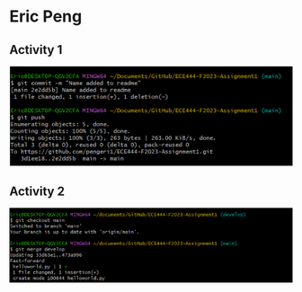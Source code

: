 # Eric Peng
## Activity 1
![Activity 1 Screenshot](Activity1.png)
## Activity 2
![Activity 2 Screenshot](Activity2.png)
